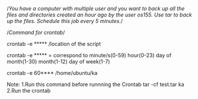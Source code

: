 /*You have a computer with multiple user and you want to back up all the files and directories created an hour 
ago by the user os155. Use tar to back up the files. Schedule this job every 5 minutes.*/

/*Command for crontab*/

crontab -e ***** /location of the script 

crontab -e ***** = correspond to minute/s(0-59) hour(0-23) day of month(1-30) month(1-12) day of week(1-7)

crontab -e 60**** /home/ubuntu/ka

Note:
1.Run this command before runnning the Crontab
  tar -cf test.tar ka
2.Run the crontab
